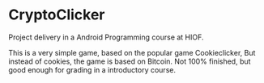 # CryptoClicker
Project delivery in a Android Programming course at HIOF.

This is a very simple game, based on the popular game Cookieclicker, But instead of cookies, the game is based on Bitcoin. Not 100% finished, but good enough for grading in a introductory course.
